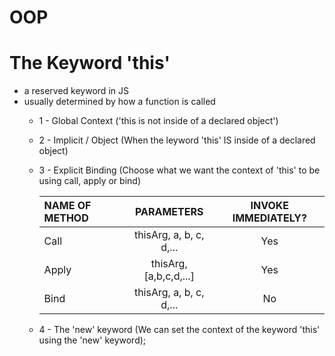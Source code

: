 # OOP
# The Keyword 'this'
* a reserved keyword in JS
* usually determined by how a function is called
    - 1 - Global Context ('this is not inside of a declared object')
    - 2 - Implicit / Object (When the leyword 'this' IS inside of a declared object)
    - 3 - Explicit Binding (Choose what we want the context of 'this' to be using call, apply or bind)
        
        NAME OF METHOD    | PARAMETERS                | INVOKE IMMEDIATELY?
        :-- | :--: | :--: 
        Call              | thisArg, a, b, c, d,...   | Yes
        Apply             | thisArg, [a,b,c,d,...]    | Yes
        Bind              | thisArg, a, b, c, d,...   | No
    
    - 4 - The 'new' keyword (We can set the context of the keyword 'this' using the 'new' keyword);
